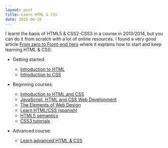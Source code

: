 ```yaml
---
layout: post
title: Learn HTML & CSS
date: 2016-06-18
---
```


I learnt the basis of HTML5 & CSS2-CSS3 in a course in 2013/2014, but you can do it from scratch with a lot of online resources. I found a very good article <a href="https://medium.freecodecamp.com/from-zero-to-front-end-hero-part-1-7d4f7f0bff02#.gehfwy62c">From zero to Front-end hero</a> where it explains how to start and keep learning HTML & CSS:

* Getting started:
    - <a href="https://developer.mozilla.org/en-US/docs/Web/Guide/HTML/Introduction">Introduction to HTML</a>
    - <a href="https://developer.mozilla.org/en-US/docs/Web/Guide/CSS/Getting_Started/What_is_CSS">Introduction to CSS</a>

* Beginning courses:
    - <a href="https://www.udacity.com/course/intro-to-html-and-css--ud304">Introduction to HTML and CSS</a>
    - <a href="https://www.edx.org/course/javascript-html-css-web-development-microsoft-dev211-1x">JavaScript, HTML and CSS Web Development</a>
    - <a href="https://www.codeschool.com/courses/the-elements-of-web-design">The Elements of Web Design</a>
    - <a href="http://www.ofnblog.com/diseno/tutorial-aprende-html-css-esencial-espanol-video-dopodcast">Learn HTML/CSS (spanish)</a>
    - <a href="http://www.hongkiat.com/blog/html-5-semantics/">HTML5 semantics</a>
    - <a href="http://www.tripwiremagazine.com/2012/06/css3-tutorials.html">CSS3 tutorials</a>
    
* Advanced course:
    - <a href="http://learn.shayhowe.com/advanced-html-css/performance-organization/">Learn advanced HTML & CSS</a>
